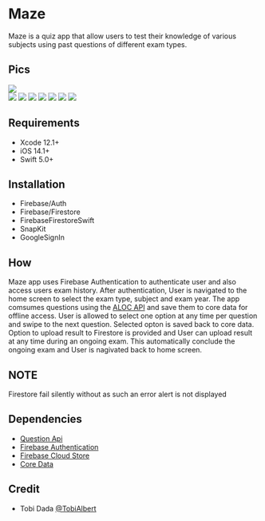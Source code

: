 # Maze
Maze is a quiz app that allow users to test their knowledge of various subjects using  past questions of different exam types.

## Pics

![](https://github.com/CodeIsmail/Maze/blob/main/Maze%20pics/login.png)  
![](https://github.com/CodeIsmail/Maze/blob/main/Maze%20pics/home.png) 
![](https://github.com/CodeIsmail/Maze/blob/main/Maze%20pics/history.png)
![](https://github.com/CodeIsmail/Maze/blob/main/Maze%20pics/question%20page.png)
![](https://github.com/CodeIsmail/Maze/blob/main/Maze%20pics/question%20page%20correct%20answer.png)
![](https://github.com/CodeIsmail/Maze/blob/main/Maze%20pics/question%20page%20wrong%20answer.png)
![](https://github.com/CodeIsmail/Maze/blob/main/Maze%20pics/result%20dialog.png)
![](https://github.com/CodeIsmail/Maze/blob/main/Maze%20pics/Answer%20Sheet.png)

## Requirements
 - Xcode 12.1+
 - iOS 14.1+
 - Swift 5.0+
 
## Installation
 - Firebase/Auth
 - Firebase/Firestore
 - FirebaseFirestoreSwift
 - SnapKit
 - GoogleSignIn
 
## How
Maze app uses Firebase Authentication to authenticate user and also access users exam history. After authentication, User is navigated to the home screen to select the exam type, subject and exam year. The app comsumes questions using the [ALOC API](https://github.com/Seunope/aloc-endpoints) and save them to core data for offline access. 
User is allowed to select one option at any time per question and swipe to the next question. Selected opton is saved back to core data. Option to upload result to Firestore is provided and User can upload result at any time during an ongoing exam. This automatically conclude the ongoing exam and User is nagivated back to home screen.

## NOTE
Firestore fail silently without as such an error alert is not displayed

## Dependencies
 - [Question Api](https://questions.aloc.ng/)
 - [Firebase Authentication](https://firebase.google.com/docs/auth/ios/start)
 - [Firebase Cloud Store](https://firebase.google.com/docs/firestore/quickstart#swift)
 - [Core Data](https://developer.apple.com/documentation/coredata)
 
 ## Credit
 - Tobi Dada [@TobiAlbert](https://github.com/TobiAlbert)

